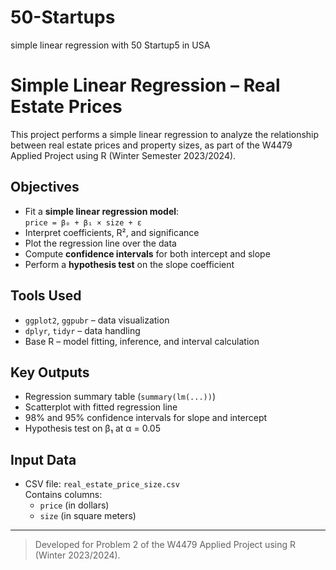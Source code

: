 # 50-Startups
simple linear regression with 50 Startup5 in USA
# Simple Linear Regression – Real Estate Prices

This project performs a simple linear regression to analyze the relationship between real estate prices and property sizes, as part of the W4479 Applied Project using R (Winter Semester 2023/2024).

## Objectives

- Fit a **simple linear regression model**:  
  `price = β₀ + β₁ × size + ε`
- Interpret coefficients, R², and significance
- Plot the regression line over the data
- Compute **confidence intervals** for both intercept and slope
- Perform a **hypothesis test** on the slope coefficient

## Tools Used

- `ggplot2`, `ggpubr` – data visualization  
- `dplyr`, `tidyr` – data handling  
- Base R – model fitting, inference, and interval calculation

## Key Outputs

- Regression summary table (`summary(lm(...))`)  
- Scatterplot with fitted regression line  
- 98% and 95% confidence intervals for slope and intercept  
- Hypothesis test on β₁ at α = 0.05

## Input Data

- CSV file: `real_estate_price_size.csv`  
  Contains columns:  
  - `price` (in dollars)  
  - `size` (in square meters)

---

> Developed for Problem 2 of the W4479 Applied Project using R (Winter 2023/2024).
